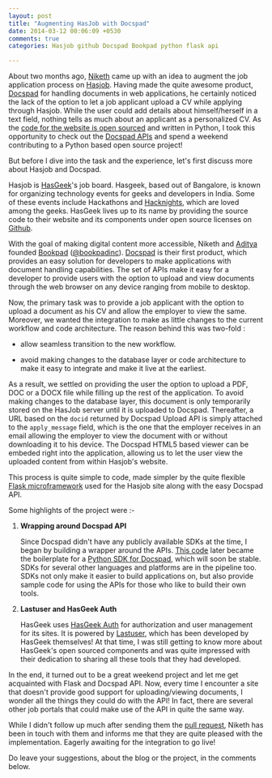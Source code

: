 ```yaml
---
layout: post
title: "Augmenting HasJob with Docspad"
date: 2014-03-12 00:06:09 +0530
comments: true
categories: Hasjob github Docspad Bookpad python flask api

---
```


About two months ago, [Niketh](http://twitter.com/sniketh) came up with an idea
to augment the job application process on [Hasjob](https://hasjob.co).  Having
made the quite awesome product, [Docspad](http://docspad.com) for handling
documents in web applications, he certainly noticed the lack of the option to
let a job applicant upload a CV while applying through Hasjob. While the user
could add details about himself/herself in a text field, nothing tells as much
about an applicant as a personalized CV. As the [code for the website is open
sourced](https://github.com/hasgeek/hasjob) and written in Python, I took this
opportunity to check out the [Docspad
APIs](http://docspad.com/documentation/gettingstarted) and spend a weekend
contributing to a Python based open source project! 

But before I dive into the task and the experience, let's first discuss more about 
Hasjob and Docspad.

Hasjob is [HasGeek](http://hasgeek.com)'s job board. Hasgeek, based out of
Bangalore, is known for organizing technology events for geeks and developers
in India. Some of these events include Hackathons and
[Hacknights](https://hacknight.in), which are loved among the geeks. HasGeek
lives up to its name by providing the source code to their website and its
components under open source licenses on [Github](https://github.com/hasgeek/).

With the goal of making digital content more accessible, Niketh and
[Aditya](https://twitter.com/bandiaditya) founded [Bookpad](http://bookpad.in)
([@bookpadinc](http://twitter.com/bookpadinc)). [Docspad](http://docspad.com) is
their first product, which provides an easy solution for developers to make
applications with document handling capabilities. The set of APIs make it easy
for a developer to provide users with the option to upload and view documents
through the web browser on any device ranging from mobile to desktop.
<!--more-->

Now, the primary task was to provide a job applicant with the option to upload
a document as his CV and allow the employer to view the same. Moreover, we
wanted the integration to make as little changes to the current workflow and
code architecture.  The reason behind this was two-fold : 

- allow seamless transition to the new workflow.

- avoid making changes to the database layer or code architecture to make it
  easy to integrate and make it live at the earliest.


As a result, we settled on providing the user the option to upload a PDF, DOC
or a DOCX file while filling up the rest of the application. To avoid making
changes to the database layer, this document is only temporarily stored on the
HasJob server until it is uploaded to Docspad.  Thereafter, a URL based on the
`docid` returned by Docspad Upload API is simply attached to the
`apply_message` field, which is the one that the employer receives in an email
allowing the employer to view the document with or without downloading it to
his device. The Docspad HTML5 based viewer can be embeded right into the
application, allowing us to let the user view the uploaded content from within
Hasjob's website. 

This process is quite simple to code, made simpler by the quite flexible 
[Flask microframework](http://flask.pocoo.org) used for the Hasjob site along
with the easy Docspad API.

Some highlights of the project were :- 


1. **Wrapping around Docspad API**
    
   Since Docspad didn't have any publicly available SDKs at the time, I began
   by building a wrapper around the APIs. [This code](https://github.com/rajatkhanduja/hasjob/commit/45945f1cbad17dbc03839388a05cacb0bbf3d07b)
   later became the boilerplate for a [Python SDK for Docspad](https://github.com/Bookpad/docspad-sdk-python),
   which will soon be stable. SDKs for several other languages and platforms
   are in the pipeline too. SDKs not only make it easier to build applications
   on, but also provide sample code for using the APIs for those who like to
   build their own tools.


2. **Lastuser and HasGeek Auth**
    
   HasGeek uses [HasGeek Auth](http://auth.hasgeek.com) for authorization and
   user management for its sites. It is powered by [Lastuser](https://github.com/hasgeek/lastuser),
   which has been developed by HasGeek themselves! At that time, I was still 
   getting to know more about HasGeek's open sourced components and was quite
   impressed with their dedication to sharing all these tools that they had
   developed. 


In the end, it turned out to be a great weekend project and let me get
acquainted with Flask and Docspad API. Now, every time I encounter a site that
doesn't provide good support for uploading/viewing documents, I wonder all the
things they could do with the API! In fact, there are several other job portals
that could make use of the API in quite the same way. 

While I didn't follow up much after sending them the
[pull request](https://github.com/hasgeek/hasjob/pull/81), Niketh has been in
touch with them and informs me that they are quite pleased with the
implementation. Eagerly awaiting for the integration to go live! 

Do leave your suggestions, about the blog or the project, in the comments below.
